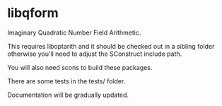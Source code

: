 libqform
========

Imaginary Quadratic Number Field Arithmetic.

This requires liboptarith and it should be checked out in a sibling folder
otherwise you'll need to adjust the SConstruct include path.

You will also need scons to build these packages.

There are some tests in the tests/ folder.

Documentation will be gradually updated.